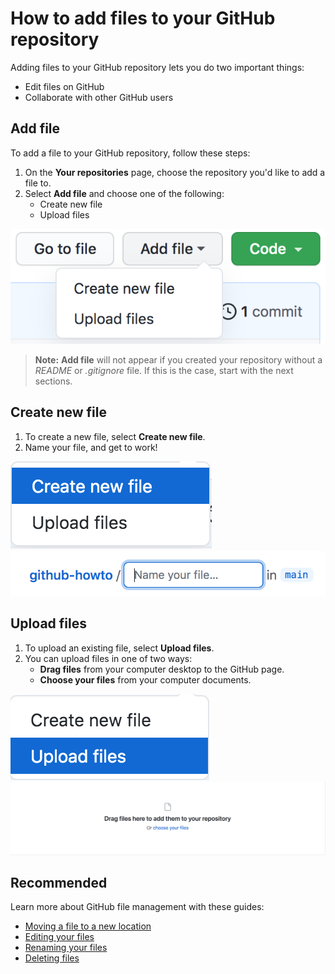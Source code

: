 # How to add files to your GitHub repository
Adding files to your GitHub repository lets you do two important things: 
- Edit files on GitHub  
- Collaborate with other GitHub users
## Add file  
To add a file to your GitHub repository, follow these steps: 
1. On the **Your repositories** page, choose the repository you'd like to add a file to.
2. Select **Add file** and choose one of the following:  
    - Create new file 
    - Upload files

<kbd>![Add file](/file_howto/add-file.png)</kbd>
>**Note:** **Add file** will not appear if you created your repository without a *README* or *.gitignore* file. If this is the case, start with the next sections. 
## Create new file 
1. To create a new file, select **Create new file**.
2. Name your file, and get to work! 

<kbd>![Create new file](/file_howto/create-new-file.png)</kbd>
<kbd>![Name file](/file_howto/name-your-file.png)</kbd>
## Upload files
1. To upload an existing file, select **Upload files**. 
2. You can upload files in one of two ways: 
    - **Drag files** from your computer desktop to the GitHub page. 
    - **Choose your files** from your computer documents.

<kbd>![Upload files](/file_howto/upload-files.png)</kbd>
<kbd>![Drag choose](/file_howto/drag-choose.png)</kbd>
## Recommended
Learn more about GitHub file management with these guides: 
- [Moving a file to a new location](https://docs.github.com/en/github/managing-files-in-a-repository/managing-files-on-github/moving-a-file-to-a-new-location)
- [Editing your files](https://docs.github.com/en/github/managing-files-in-a-repository/managing-files-on-github/editing-files-in-your-repository)
- [Renaming your files](https://docs.github.com/en/github/managing-files-in-a-repository/managing-files-on-github/renaming-a-file)
- [Deleting files](https://docs.github.com/en/github/managing-files-in-a-repository/managing-files-on-github/deleting-files-in-a-repository)
